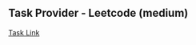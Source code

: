 ## Task Provider - Leetcode (medium)

[Task Link](https://leetcode.com/problems/jump-game/description/?envType=study-plan-v2&envId=top-interview-150)
